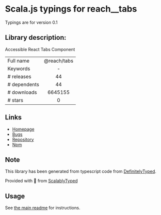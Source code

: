 
# Scala.js typings for reach__tabs

Typings are for version 0.1

## Library description:
Accessible React Tabs Component

|                    |                 |
| ------------------ | :-------------: |
| Full name          | @reach/tabs |
| Keywords           | - |
| # releases         | 44 |
| # dependents       | 44 |
| # downloads        | 6645155 |
| # stars            | 0 |

## Links
- [Homepage](https://github.com/reach/reach-ui#readme)
- [Bugs](https://github.com/reach/reach-ui/issues)
- [Repository](https://github.com/reach/reach-ui)
- [Npm](https://www.npmjs.com/package/%40reach%2Ftabs)
    


## Note
This library has been generated from typescript code from [DefinitelyTyped](https://definitelytyped.org).

Provided with :purple_heart: from [ScalablyTyped](https://github.com/oyvindberg/ScalablyTyped)

## Usage
See [the main readme](../../readme.md) for instructions.



